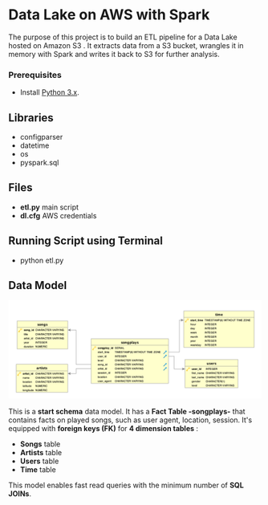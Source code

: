 # Data Lake on AWS with Spark

The purpose of this project is to build an ETL pipeline for a Data Lake hosted on Amazon S3
. It extracts data from a S3 bucket, wrangles it in memory with Spark and writes it back to S3 for further analysis.


### Prerequisites

* Install [Python 3.x](https://www.python.org/).


## Libraries

* configparser
* datetime
* os
* pyspark.sql


## Files
* **etl.py** main script
* **dl.cfg** AWS credentials


## Running Script using Terminal
* python etl.py


## Data Model
![Song ERD](./Song_ERD.png)

This is a **start schema** data model. It has a **Fact Table -songplays-** that contains facts on played songs, such as user agent, location, session. It's equipped with **foreign keys (FK)** for **4 dimension tables** :

* **Songs** table
* **Artists** table
* **Users** table
* **Time** table

This model enables fast read queries with the minimum number of **SQL JOINs**.
